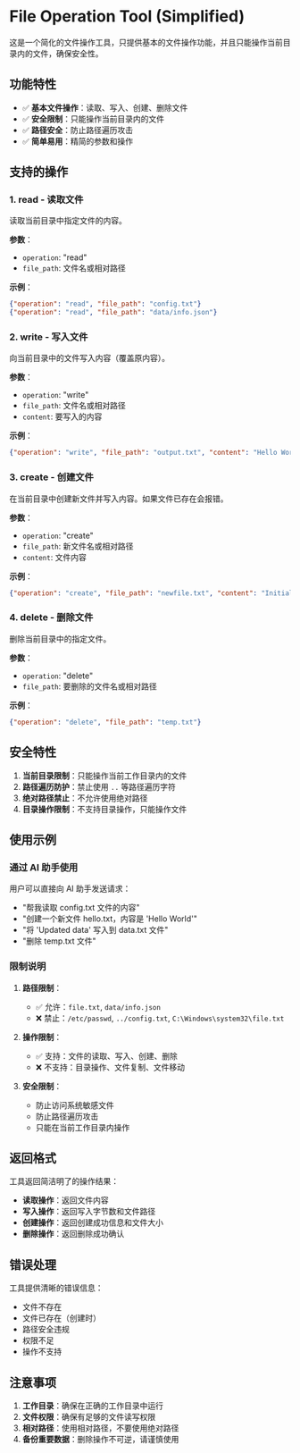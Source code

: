 # File Operation Tool (Simplified)

这是一个简化的文件操作工具，只提供基本的文件操作功能，并且只能操作当前目录内的文件，确保安全性。

## 功能特性

- ✅ **基本文件操作**：读取、写入、创建、删除文件
- ✅ **安全限制**：只能操作当前目录内的文件
- ✅ **路径安全**：防止路径遍历攻击
- ✅ **简单易用**：精简的参数和操作

## 支持的操作

### 1. read - 读取文件
读取当前目录中指定文件的内容。

**参数**：
- `operation`: "read"
- `file_path`: 文件名或相对路径

**示例**：
```json
{"operation": "read", "file_path": "config.txt"}
{"operation": "read", "file_path": "data/info.json"}
```

### 2. write - 写入文件
向当前目录中的文件写入内容（覆盖原内容）。

**参数**：
- `operation`: "write"
- `file_path`: 文件名或相对路径
- `content`: 要写入的内容

**示例**：
```json
{"operation": "write", "file_path": "output.txt", "content": "Hello World"}
```

### 3. create - 创建文件
在当前目录中创建新文件并写入内容。如果文件已存在会报错。

**参数**：
- `operation`: "create"
- `file_path`: 新文件名或相对路径
- `content`: 文件内容

**示例**：
```json
{"operation": "create", "file_path": "newfile.txt", "content": "Initial content"}
```

### 4. delete - 删除文件
删除当前目录中的指定文件。

**参数**：
- `operation`: "delete"
- `file_path`: 要删除的文件名或相对路径

**示例**：
```json
{"operation": "delete", "file_path": "temp.txt"}
```

## 安全特性

1. **当前目录限制**：只能操作当前工作目录内的文件
2. **路径遍历防护**：禁止使用 `..` 等路径遍历字符
3. **绝对路径禁止**：不允许使用绝对路径
4. **目录操作限制**：不支持目录操作，只能操作文件

## 使用示例

### 通过 AI 助手使用

用户可以直接向 AI 助手发送请求：

- "帮我读取 config.txt 文件的内容"
- "创建一个新文件 hello.txt，内容是 'Hello World'"
- "将 'Updated data' 写入到 data.txt 文件"
- "删除 temp.txt 文件"

### 限制说明

1. **路径限制**：
   - ✅ 允许：`file.txt`, `data/info.json`
   - ❌ 禁止：`/etc/passwd`, `../config.txt`, `C:\Windows\system32\file.txt`

2. **操作限制**：
   - ✅ 支持：文件的读取、写入、创建、删除
   - ❌ 不支持：目录操作、文件复制、文件移动

3. **安全限制**：
   - 防止访问系统敏感文件
   - 防止路径遍历攻击
   - 只能在当前工作目录内操作

## 返回格式

工具返回简洁明了的操作结果：

- **读取操作**：返回文件内容
- **写入操作**：返回写入字节数和文件路径
- **创建操作**：返回创建成功信息和文件大小
- **删除操作**：返回删除成功确认

## 错误处理

工具提供清晰的错误信息：
- 文件不存在
- 文件已存在（创建时）
- 路径安全违规
- 权限不足
- 操作不支持

## 注意事项

1. **工作目录**：确保在正确的工作目录中运行
2. **文件权限**：确保有足够的文件读写权限
3. **相对路径**：使用相对路径，不要使用绝对路径
4. **备份重要数据**：删除操作不可逆，请谨慎使用